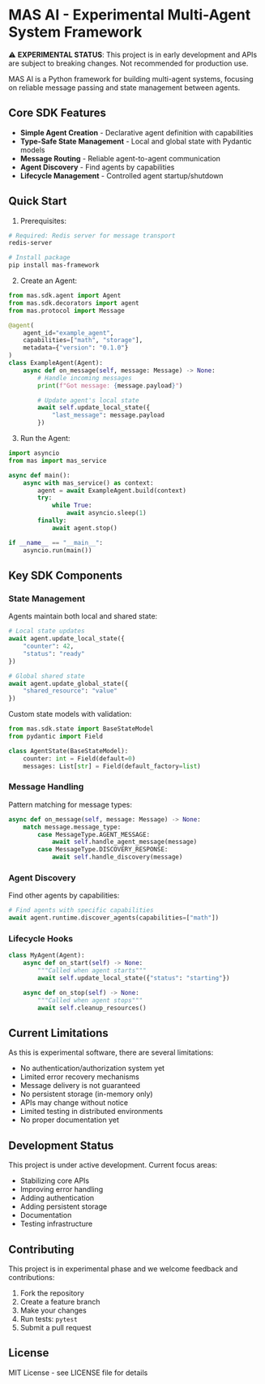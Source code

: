 # MAS AI - Experimental Multi-Agent System Framework

⚠️ **EXPERIMENTAL STATUS**: This project is in early development and APIs are subject to breaking changes. Not recommended for production use.

MAS AI is a Python framework for building multi-agent systems, focusing on reliable message passing and state management between agents.

## Core SDK Features

- **Simple Agent Creation** - Declarative agent definition with capabilities
- **Type-Safe State Management** - Local and global state with Pydantic models
- **Message Routing** - Reliable agent-to-agent communication
- **Agent Discovery** - Find agents by capabilities
- **Lifecycle Management** - Controlled agent startup/shutdown

## Quick Start

1. Prerequisites:

```bash
# Required: Redis server for message transport
redis-server

# Install package
pip install mas-framework
```

2. Create an Agent:

```python
from mas.sdk.agent import Agent
from mas.sdk.decorators import agent
from mas.protocol import Message

@agent(
    agent_id="example_agent",
    capabilities=["math", "storage"],
    metadata={"version": "0.1.0"}
)
class ExampleAgent(Agent):
    async def on_message(self, message: Message) -> None:
        # Handle incoming messages
        print(f"Got message: {message.payload}")

        # Update agent's local state
        await self.update_local_state({
            "last_message": message.payload
        })
```

3. Run the Agent:

```python
import asyncio
from mas import mas_service

async def main():
    async with mas_service() as context:
        agent = await ExampleAgent.build(context)
        try:
            while True:
                await asyncio.sleep(1)
        finally:
            await agent.stop()

if __name__ == "__main__":
    asyncio.run(main())
```

## Key SDK Components

### State Management

Agents maintain both local and shared state:

```python
# Local state updates
await agent.update_local_state({
    "counter": 42,
    "status": "ready"
})

# Global shared state
await agent.update_global_state({
    "shared_resource": "value"
})
```

Custom state models with validation:

```python
from mas.sdk.state import BaseStateModel
from pydantic import Field

class AgentState(BaseStateModel):
    counter: int = Field(default=0)
    messages: List[str] = Field(default_factory=list)
```

### Message Handling

Pattern matching for message types:

```python
async def on_message(self, message: Message) -> None:
    match message.message_type:
        case MessageType.AGENT_MESSAGE:
            await self.handle_agent_message(message)
        case MessageType.DISCOVERY_RESPONSE:
            await self.handle_discovery(message)
```

### Agent Discovery

Find other agents by capabilities:

```python
# Find agents with specific capabilities
await agent.runtime.discover_agents(capabilities=["math"])
```

### Lifecycle Hooks

```python
class MyAgent(Agent):
    async def on_start(self) -> None:
        """Called when agent starts"""
        await self.update_local_state({"status": "starting"})

    async def on_stop(self) -> None:
        """Called when agent stops"""
        await self.cleanup_resources()
```

## Current Limitations

As this is experimental software, there are several limitations:

- No authentication/authorization system yet
- Limited error recovery mechanisms
- Message delivery is not guaranteed
- No persistent storage (in-memory only)
- APIs may change without notice
- Limited testing in distributed environments
- No proper documentation yet

## Development Status

This project is under active development. Current focus areas:

- Stabilizing core APIs
- Improving error handling
- Adding authentication
- Adding persistent storage
- Documentation
- Testing infrastructure

## Contributing

This project is in experimental phase and we welcome feedback and contributions:

1. Fork the repository
2. Create a feature branch
3. Make your changes
4. Run tests: `pytest`
5. Submit a pull request

## License

MIT License - see LICENSE file for details

